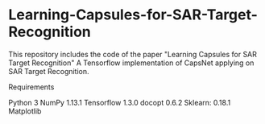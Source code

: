 # Learning-Capsules-for-SAR-Target-Recognition
This repository includes the code of the paper "Learning Capsules for SAR Target Recognition"
A Tensorflow implementation of CapsNet applying on SAR Target Recognition.

Requirements

Python 3
NumPy 1.13.1
Tensorflow 1.3.0
docopt 0.6.2
Sklearn: 0.18.1
Matplotlib
